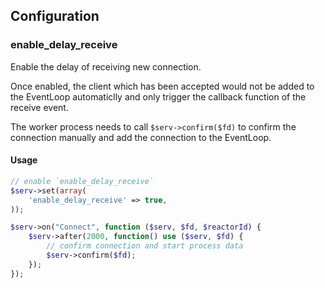 ## Configuration

### enable_delay_receive

Enable the delay of receiving new connection.

Once enabled, the client which has been accepted would not be added to the EventLoop automaticlly and only trigger the callback function of the receive event.

The worker process needs to call `$serv->confirm($fd)` to confirm the connection manually and add the connection to the EventLoop. 

#### Usage

```php
// enable `enable_delay_receive`
$serv->set(array(
	'enable_delay_receive' => true,
));

$serv->on("Connect", function ($serv, $fd, $reactorId) {
	$serv->after(2000, function() use ($serv, $fd) {
		// confirm connection and start process data
		$serv->confirm($fd);
	});
});
```
